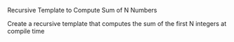 Recursive Template to Compute Sum of N Numbers


Create a recursive template that computes the sum of the first N integers at compile time